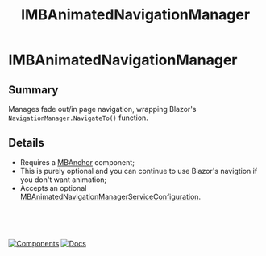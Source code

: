 ﻿---
uid: S.IMBAnimatedNavigationManager
title: IMBAnimatedNavigationManager
---
# IMBAnimatedNavigationManager

## Summary

Manages fade out/in page navigation, wrapping Blazor's `NavigationManager.NavigateTo()` function.

## Details

- Requires a [MBAnchor](xref:C.MBAnchor) component;
- This is purely optional and you can continue to use Blazor's navigtion if you don't want animation;
- Accepts an optional [MBAnimatedNavigationManagerServiceConfiguration](xref:BlazorMdc.MBAnimatedNavigationManagerServiceConfiguration).

&nbsp;

&nbsp;

[![Components](https://img.shields.io/static/v1?label=See&message=Services&color=purple)](xref:A.Services)
[![Docs](https://img.shields.io/static/v1?label=API%20Documentation&message=IMBAnimatedNavigationManager&color=brightgreen)](xref:BlazorMdc.IMBAnimatedNavigationManager)